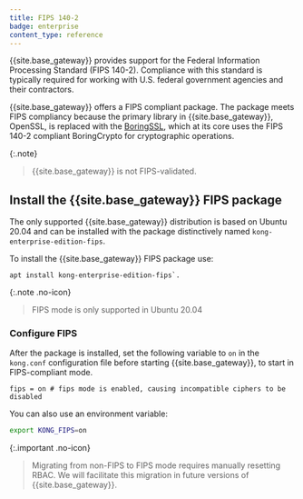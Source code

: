 ```yaml
---
title: FIPS 140-2
badge: enterprise
content_type: reference
---
```


{{site.base_gateway}} provides support for the Federal Information Processing Standard (FIPS 140-2). Compliance with this standard is typically required for working with U.S. federal government agencies and their contractors.

{{site.base_gateway}} offers a FIPS compliant package. The package meets FIPS compliancy because the primary library in {{site.base_gateway}}, OpenSSL, is replaced with the [BoringSSL](https://boringssl.googlesource.com/boringssl/), which at its core uses the FIPS 140-2 compliant BoringCrypto for cryptographic operations.

{:.note}
> {{site.base_gateway}} is not FIPS-validated.

## Install the {{site.base_gateway}} FIPS package

The only supported {{site.base_gateway}} distribution is based on Ubuntu 20.04 and can be installed with the package distinctively named `kong-enterprise-edition-fips`.

To install the {{site.base_gateway}} FIPS package use:

    apt install kong-enterprise-edition-fips`.

{:.note .no-icon}
> FIPS mode is only supported in Ubuntu 20.04

### Configure FIPS

After the package is installed, set the following variable to `on` in the `kong.conf` configuration file before starting {{site.base_gateway}}, to start in FIPS-compliant mode. 

```
fips = on # fips mode is enabled, causing incompatible ciphers to be disabled
```

You can also use an environment variable:

```bash
export KONG_FIPS=on
```

{:.important .no-icon}
> Migrating from non-FIPS to FIPS mode requires manually resetting RBAC. We will facilitate this migration in future versions of {{site.base_gateway}}.
